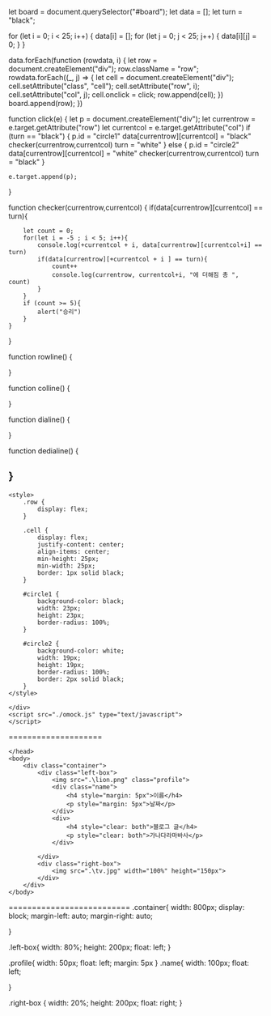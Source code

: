let board = document.querySelector("#board");
let data = [];
let turn = "black";

for (let i = 0; i < 25; i++) {
    data[i] = [];
    for (let j = 0; j < 25; j++) {
        data[i][j] = 0;
    }
}

data.forEach(function (rowdata, i) {
    let row = document.createElement("div");
    row.className = "row";
    rowdata.forEach((_, j) => {
        let cell = document.createElement("div");
        cell.setAttribute("class", "cell");
        cell.setAttribute("row", i);
        cell.setAttribute("col", j);
        cell.onclick = click;
        row.append(cell);
    })
    board.append(row);
})

function click(e) {
    let p = document.createElement("div");
    let currentrow = e.target.getAttribute("row")
    let currentcol = e.target.getAttribute("col")
    if (turn == "black") {
        p.id = "circle1"
        data[currentrow][currentcol] = "black"
        checker(currentrow,currentcol)
        turn = "white"
    } else {
        p.id = "circle2"
        data[currentrow][currentcol] = "white"
        checker(currentrow,currentcol)
        turn = "black"
    }

    e.target.append(p);
    
}

function checker(currentrow,currentcol) {
    if(data[currentrow][currentcol] == turn){
        
        let count = 0;
        for(let i = -5 ; i < 5; i++){
            console.log(+currentcol + i, data[currentrow][currentcol+i] == turn)
            if(data[currentrow][+currentcol + i ] == turn){
                count++
                console.log(currentrow, currentcol+i, "에 더해짐 총 ", count)
            }
        }
        if (count >= 5){
            alert("승리")
        }
    }
}


function rowline() {
    
}

function colline() {

}

function dialine() {

}

function dedialine() {

}
------------------------------------------------------------------------------------------

<!DOCTYPE html>
<html lang="ko">

<head>
    <title>
        오목!
    </title>


    <style>
        .row {
            display: flex;
        }

        .cell {
            display: flex;
            justify-content: center;
            align-items: center;
            min-height: 25px;
            min-width: 25px;
            border: 1px solid black;
        }

        #circle1 {
            background-color: black;
            width: 23px;
            height: 23px;
            border-radius: 100%;
        }

        #circle2 {
            background-color: white;
            width: 19px;
            height: 19px;
            border-radius: 100%;
            border: 2px solid black;
        }
    </style>
</head>

<body>
    <div id="board">

    </div>
    <script src="./omock.js" type="text/javascript">
    </script>
</body>

</html>

====================
<!DOCTYPE html>
<html>
    <head>
        <meta charset="UTF-8">
        <title>Document</title>
        <link href=".\csstest.css" rel="stylesheet">

    </head>
    <body>
        <div class="container">
            <div class="left-box">
                <img src=".\lion.png" class="profile">
                <div class="name">
                    <h4 style="margin: 5px">이름</h4>
                    <p style="margin: 5px">날짜</p>
                </div>
                <div>
                    <h4 style="clear: both">블로그 글</h4>
                    <p style="clear: both">가나다라마바사</p>
                </div>

            </div>
            <div class="right-box">
                <img src=".\tv.jpg" width="100%" height="150px">
            </div>
        </div>
    </body>
</html>
==========================
.container{
    width: 800px;
    display: block;
    margin-left: auto;
    margin-right: auto;
     
}

.left-box{
    width: 80%;
    height: 200px;
    float: left;
}

.profile{
    width: 50px;
    float: left;
    margin: 5px
}
.name{
    width: 100px;
    float: left;
    
}

.right-box {
    width: 20%;
    height: 200px;
    float: right;
}
